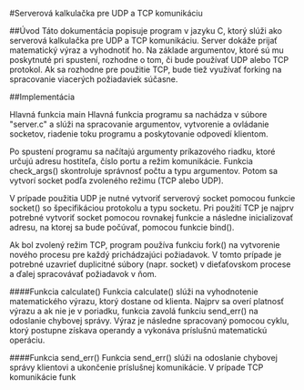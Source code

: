 #Serverová kalkulačka pre UDP a TCP komunikáciu

##Úvod
Táto dokumentácia popisuje program v jazyku C, ktorý slúži ako serverová kalkulačka pre UDP a TCP komunikáciu. Server dokáže prijať matematický výraz a vyhodnotiť ho. Na základe argumentov, ktoré sú mu poskytnuté pri spustení, rozhodne o tom, či bude používať UDP alebo TCP protokol. Ak sa rozhodne pre použitie TCP, bude tiež využívať forking na spracovanie viacerých požiadaviek súčasne.

##Implementácia

Hlavná funkcia main
Hlavná funkcia programu sa nachádza v súbore "server.c" a slúži na spracovanie argumentov, vytvorenie a ovládanie socketov, riadenie toku programu a poskytovanie odpovedí klientom.

Po spustení programu sa načítajú argumenty príkazového riadku, ktoré určujú adresu hostiteľa, číslo portu a režim komunikácie. Funkcia check_args() skontroluje správnosť počtu a typu argumentov. Potom sa vytvorí socket podľa zvoleného režimu (TCP alebo UDP).

V prípade použitia UDP je nutné vytvoriť serverový socket pomocou funkcie socket() so špecifikáciou protokolu a typu socketu. Pri použití TCP je najprv potrebné vytvoriť socket pomocou rovnakej funkcie a následne inicializovať adresu, na ktorej sa bude počúvať, pomocou funkcie bind().

Ak bol zvolený režim TCP, program používa funkciu fork() na vytvorenie nového procesu pre každý prichádzajúci požiadavok. V tomto prípade je potrebné uzavrieť duplicitné súbory (napr. socket) v dieťaťovskom procese a ďalej spracovávať požiadavok v ňom.

####Funkcia calculate()
Funkcia calculate() slúži na vyhodnotenie matematického výrazu, ktorý dostane od klienta. Najprv sa overí platnosť výrazu a ak nie je v poriadku, funkcia zavolá funkciu send_err() na odoslanie chybovej správy. Výraz je následne spracovaný pomocou cyklu, ktorý postupne získava operandy a vykonáva príslušnú matematickú operáciu.

####Funkcia send_err()
Funkcia send_err() slúži na odoslanie chybovej správy klientovi a ukončenie príslušnej komunikácie. V prípade TCP komunikácie funk